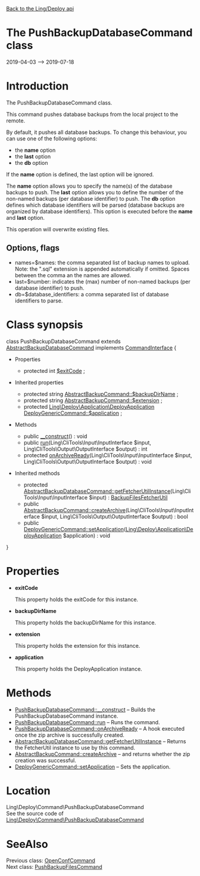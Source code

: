 [Back to the Ling/Deploy api](https://github.com/lingtalfi/Deploy/blob/master/doc/api/Ling/Deploy.md)



The PushBackupDatabaseCommand class
================
2019-04-03 --> 2019-07-18






Introduction
============

The PushBackupDatabaseCommand class.

This command pushes database backups from the local project to the remote.

By default, it pushes all database backups.
To change this behaviour, you can use one of the following options:

- the **name** option
- the **last** option
- the **db** option

If the **name** option is defined, the last option will be ignored.

The **name** option allows you to specify the name(s) of the database backups to push.
The **last** option allows you to define the number of the non-named backups (per database identifier) to push.
The **db** option defines which database identifiers will be parsed (database backups are
     organized by database identifiers).
     This option is executed before the **name** and **last** option.


This operation will overwrite existing files.



Options, flags
------------
- names=$names: the comma separated list of backup names to upload. Note: the ".sql" extension is appended automatically if omitted.
                 Spaces between the comma an the names are allowed.
- last=$number: indicates the (max) number of non-named backups (per database identifier) to push.
- db=$database_identifiers: a comma separated list of database identifiers to parse.



Class synopsis
==============


class <span class="pl-k">PushBackupDatabaseCommand</span> extends [AbstractBackupDatabaseCommand](https://github.com/lingtalfi/Deploy/blob/master/doc/api/Ling/Deploy/Command/AbstractBackupDatabaseCommand.md) implements [CommandInterface](https://github.com/lingtalfi/CliTools/blob/master/doc/api/Ling/CliTools/Command/CommandInterface.md) {

- Properties
    - protected int [$exitCode](#property-exitCode) ;

- Inherited properties
    - protected string [AbstractBackupCommand::$backupDirName](#property-backupDirName) ;
    - protected string [AbstractBackupCommand::$extension](#property-extension) ;
    - protected [Ling\Deploy\Application\DeployApplication](https://github.com/lingtalfi/Deploy/blob/master/doc/api/Ling/Deploy/Application/DeployApplication.md) [DeployGenericCommand::$application](#property-application) ;

- Methods
    - public [__construct](https://github.com/lingtalfi/Deploy/blob/master/doc/api/Ling/Deploy/Command/PushBackupDatabaseCommand/__construct.md)() : void
    - public [run](https://github.com/lingtalfi/Deploy/blob/master/doc/api/Ling/Deploy/Command/PushBackupDatabaseCommand/run.md)(Ling\CliTools\Input\InputInterface $input, Ling\CliTools\Output\OutputInterface $output) : int
    - protected [onArchiveReady](https://github.com/lingtalfi/Deploy/blob/master/doc/api/Ling/Deploy/Command/PushBackupDatabaseCommand/onArchiveReady.md)(Ling\CliTools\Input\InputInterface $input, Ling\CliTools\Output\OutputInterface $output) : void

- Inherited methods
    - protected [AbstractBackupDatabaseCommand::getFetcherUtilInstance](https://github.com/lingtalfi/Deploy/blob/master/doc/api/Ling/Deploy/Command/AbstractBackupDatabaseCommand/getFetcherUtilInstance.md)(Ling\CliTools\Input\InputInterface $input) : [BackupFilesFetcherUtil](https://github.com/lingtalfi/Deploy/blob/master/doc/api/Ling/Deploy/Util/BackupFilesFetcherUtil.md)
    - public [AbstractBackupCommand::createArchive](https://github.com/lingtalfi/Deploy/blob/master/doc/api/Ling/Deploy/Command/AbstractBackupCommand/createArchive.md)(Ling\CliTools\Input\InputInterface $input, Ling\CliTools\Output\OutputInterface $output) : bool
    - public [DeployGenericCommand::setApplication](https://github.com/lingtalfi/Deploy/blob/master/doc/api/Ling/Deploy/Command/DeployGenericCommand/setApplication.md)([Ling\Deploy\Application\DeployApplication](https://github.com/lingtalfi/Deploy/blob/master/doc/api/Ling/Deploy/Application/DeployApplication.md) $application) : void

}




Properties
=============

- <span id="property-exitCode"><b>exitCode</b></span>

    This property holds the exitCode for this instance.
    
    

- <span id="property-backupDirName"><b>backupDirName</b></span>

    This property holds the backupDirName for this instance.
    
    

- <span id="property-extension"><b>extension</b></span>

    This property holds the extension for this instance.
    
    

- <span id="property-application"><b>application</b></span>

    This property holds the DeployApplication instance.
    
    



Methods
==============

- [PushBackupDatabaseCommand::__construct](https://github.com/lingtalfi/Deploy/blob/master/doc/api/Ling/Deploy/Command/PushBackupDatabaseCommand/__construct.md) &ndash; Builds the PushBackupDatabaseCommand instance.
- [PushBackupDatabaseCommand::run](https://github.com/lingtalfi/Deploy/blob/master/doc/api/Ling/Deploy/Command/PushBackupDatabaseCommand/run.md) &ndash; Runs the command.
- [PushBackupDatabaseCommand::onArchiveReady](https://github.com/lingtalfi/Deploy/blob/master/doc/api/Ling/Deploy/Command/PushBackupDatabaseCommand/onArchiveReady.md) &ndash; A hook executed once the zip archive is successfully created.
- [AbstractBackupDatabaseCommand::getFetcherUtilInstance](https://github.com/lingtalfi/Deploy/blob/master/doc/api/Ling/Deploy/Command/AbstractBackupDatabaseCommand/getFetcherUtilInstance.md) &ndash; Returns the FetcherUtil instance to use by this command.
- [AbstractBackupCommand::createArchive](https://github.com/lingtalfi/Deploy/blob/master/doc/api/Ling/Deploy/Command/AbstractBackupCommand/createArchive.md) &ndash; and returns whether the zip creation was successful.
- [DeployGenericCommand::setApplication](https://github.com/lingtalfi/Deploy/blob/master/doc/api/Ling/Deploy/Command/DeployGenericCommand/setApplication.md) &ndash; Sets the application.





Location
=============
Ling\Deploy\Command\PushBackupDatabaseCommand<br>
See the source code of [Ling\Deploy\Command\PushBackupDatabaseCommand](https://github.com/lingtalfi/Deploy/blob/master/Command/PushBackupDatabaseCommand.php)



SeeAlso
==============
Previous class: [OpenConfCommand](https://github.com/lingtalfi/Deploy/blob/master/doc/api/Ling/Deploy/Command/OpenConfCommand.md)<br>Next class: [PushBackupFilesCommand](https://github.com/lingtalfi/Deploy/blob/master/doc/api/Ling/Deploy/Command/PushBackupFilesCommand.md)<br>
